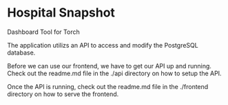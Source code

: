 # Hospital Snapshot

Dashboard Tool for Torch

The application utilizs an API to access and modify the PostgreSQL database.

Before we can use our frontend, we have to get our API up and running. Check out the readme.md file in the ./api directory on how to setup the API. 

Once the API is running, check out the readme.md file in the ./frontend directory on how to serve the frontend.
